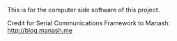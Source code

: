 This is for the computer side software of this project.

Credit for Serial Communications Framework to Manash:
http://blog.manash.me
